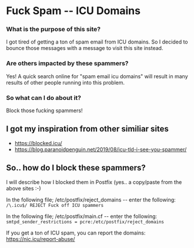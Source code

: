 # Fuck Spam -- ICU Domains

### What is the purpose of this site?
I got tired of getting a ton of spam email from ICU domains. So I decided to bounce those messages with a message to visit this site instead.

### Are others impacted by these spammers?
Yes! A quick search online for "spam email icu domains" will result in many results of other people running into this problem.

### So what can I do about it?
Block those fucking spammers!

## I got my inspiration from other similiar sites
- https://blocked.icu/
- https://blog.paranoidpenguin.net/2019/08/icu-tld-i-see-you-spammer/

## So.. how do I block these spammers?

I will describe how I blocked them in Postfix (yes.. a copy/paste from the above sites :-)

In the following file; /etc/postfix/reject_domains -- enter the following:
`/\.icu$/ REJECT Fuck off ICU spammers`

In the following file; /etc/postfix/main.cf -- enter the following:
`smtpd_sender_restrictions = pcre:/etc/postfix/reject_domains`

If you get a ton of ICU spam, you can report the domains: https://nic.icu/report-abuse/
